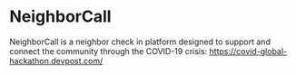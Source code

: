 # NeighborCall
NeighborCall is a neighbor check in platform designed to support and connect the community through the COVID-19 crisis: https://covid-global-hackathon.devpost.com/
